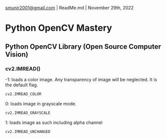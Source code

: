 smunir2001@gmail.com | ReadMe.md | November 29th, 2022
# Python OpenCV Mastery
## Python OpenCV Library (Open Source Computer Vision)

### cv2.IMREAD()
-1: loads a color image. Any transparency of image will be neglected. It is the default flag.
```Python
cv2.IMREAD_COLOR
```

0: loads image in grayscale mode.
```Python
cv2.IMREAD_GRAYSCALE
``` 

1: loads image as such including alpha channel
```Python
cv2.IMREAD_UNCHANGED
```
